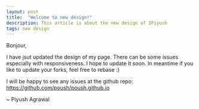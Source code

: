 ```yaml
---
layout: post
title:  "Welcome to new design!"
description: This article is about the new design of IPiyush
tags: new design
---
```


Bonjour,

I have jsut updated the design of my page. There can be some issues especially with responsiveness. I hope to update it soon. In meantime if you like to update your forks, feel free to rebase :)

I will be happy to see any issues at the github repo:  https://github.com/poush/poush.github.io


~ Piyush Agrawal
